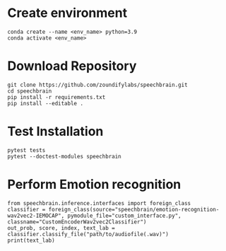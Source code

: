 # Create environment
    
    conda create --name <env_name> python=3.9
    conda activate <env_name>

# Download Repository
    
    git clone https://github.com/zoundifylabs/speechbrain.git
    cd speechbrain
    pip install -r requirements.txt
    pip install --editable .


# Test Installation
    pytest tests
    pytest --doctest-modules speechbrain

# Perform Emotion recognition
    from speechbrain.inference.interfaces import foreign_class
    classifier = foreign_class(source="speechbrain/emotion-recognition-wav2vec2-IEMOCAP", pymodule_file="custom_interface.py",                          classname="CustomEncoderWav2vec2Classifier")
    out_prob, score, index, text_lab = classifier.classify_file("path/to/audiofile(.wav)")
    print(text_lab)

